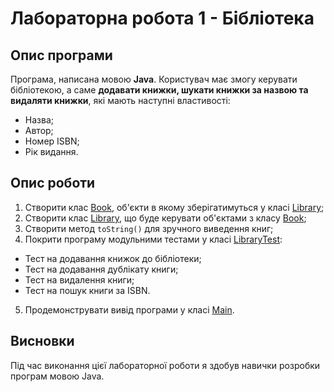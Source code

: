 # Лабораторна робота 1 - Бібліотека

## Опис програми

Програма, написана мовою **Java**. Користувач має змогу керувати бібліотекою, а саме **додавати книжки, шукати книжки за назвою та видаляти книжки**, які мають наступні властивості:

- Назва;
- Автор;
- Номер ISBN;
- Рік видання.

## Опис роботи

1. Створити клас [Book], об'єкти в якому зберігатимуться у класі [Library];
2. Створити клас [Library], що буде керувати об'єктами з класу [Book];
3. Створити метод `toString()` для зручного виведення книг;
4. Покрити програму модульними тестами у класі [LibraryTest]:
- Тест на додавання книжок до бібліотеки;
- Тест на додавання дублікату книги;
- Тест на видалення книги;
- Тест на пошук книги за ISBN.
5. Продемонструвати вивід програми у класі [Main].

## Висновки

Під час виконання цієї лабораторної роботи я здобув навички розробки програм мовою Java.

[Book]: src/main/java/org/example/Book.java
[Library]: src/main/java/org/example/Library.java
[LibraryTest]: src/test/java/org/example/LibraryTest.java
[Main]: src/main/java/org/example/Main.java
